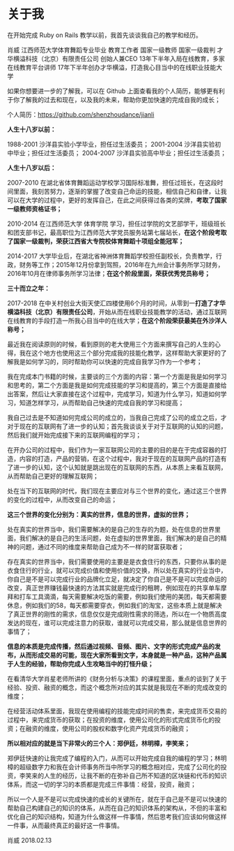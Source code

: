 
# 关于我

在开始完成 Ruby on Rails 教学以前，我首先谈谈我自己的教学和经历。

肖威
江西师范大学体育舞蹈专业毕业  教育工作者
国家一级教师 国家一级裁判
才华横溢科技（北京）有限责任公司 创始人兼CEO
13年下半年入局在线教育，多家在线教育平台讲师
17年下半年创办才华横溢，打造我心目当中的在线职业技能大学

如果你想要进一步的了解我，可以在 Github 上面查看我的个人简历，能够更有利于你了解我的过去和现在，以及我的未来，帮助你更加快速的完成自我的成长；

个人简历：https://github.com/shenzhoudance/jianli

**人生十八岁以前：**

1988-2001 沙洋县实验小学毕业，担任过生活委员；
2001-2004 沙洋县实验初中毕业；担任过生活委员；
2004-2007 沙洋县实验高中毕业；担任过生活委员；

**人生十八岁以后：**

2007-2010 在湖北省体育舞蹈运动学校学习国际标准舞，担任过班长，在这段时间里面，我刻苦努力，逐渐的掌握了改变自己命运的技能，相信自己和自律，让我可以在大学的过程中，更好的发挥自己，在此之间获得过各类的奖牌，**考取了国家一级教师资格证书；**

2010-2014 在江西师范大学 体育学院 学习，担任过学院的文艺部学干，班级班长和团支部书记，最高职位为江西师范大学党员服务站第七届站长，**在这个阶段考取了国家一级裁判，荣获江西省大专院校体育舞蹈十项组全能冠军；**

2014-2017 大学毕业后，在湖北省神洲体育舞蹈学校担任副校长，负责教学，行政，财务等工作；2015年12月份拿到驾照，2016年在九州会计事务所学习财务，2016年10月在律师事务所学习法律；**在这个阶段里面，荣获优秀党员称号；**

**三十而立之年：**

2017-2018 在中关村创业大街天使汇四楼使用6个月的时间，从零到一**打造了才华横溢科技（北京）有限责任公司**，开始从而在线职业技能教学的活动，通过互联网在线教育的手段打造一所我心目当中的在线大学；**在这个阶段荣获最美在外沙洋人称号；**

最近我在阅读原则的时候，看到原则的老大使用三个方面来撰写自己的人生的心得，我在这个地方也使用这三个部分完成我的技能化教学，这样帮助大家更好的了解我是如何学习的，同时帮助你可以快速的完成自我学习作为一个参考；

我在完成本门书籍的时候，主要谈的三个方面的内容：第一个方面是我是如何学习和思考的，第二个方面是我是如何完成技能的学习和提高的，第三个方面是直接给出答案，然后让大家直接在这个过程中，完成学习，知道为什么学习，知道如何学习，知道怎样学习，从而帮助自己快速的完成自我的学习和提高；

我自己过去是不知道如何完成公司的成立的，当我自己完成了公司的成立之后，才对于现在的互联网有了进一步的认知；首先我谈谈关于对于互联网的认知的问题，然后我们就开始完成接下来的互联网编程的学习；

在开办公司的过程中，我们作为一家互联网公司的主要的目的是在于完成容器的打造，内容的打造，产品的营销，在这个过程中，我对于现在的互联网产品的打造有了进一步的认知，这个认知就是跳出现在的互联网的东西，从本质上来看互联网，从而帮助自己更好的理解互联网；

处在当下的互联网的时代，我们现在主要应对与三个世界的变化，通过这三个世界的变化的过程中，从而改变自己的命运；

**这三个世界的变化分别为：真实的世界，信息的世界，虚拟的世界；**

处在真实的世界当中，我们需要解决的是自己的生存的为题，处在信息的世界里面，我们解决的是自己的生活问题，处在虚拟的世界里面，我们解决的是自己的精神的问题，通过不同的维度来帮助自己成为不一样的财富获取者；

存在真实的世界当中，我们需要使用的主要是是衣食住行的东西，只要你从事的是衣食住行的行业，就可以完成价值和使用价值的交换，所以处在真实的行业当中，你自己是不是可以完成行业的品牌化立足，就决定了你自己是不是可以完成命运的改变，真正世界赚钱最快速的方法其实就是完成行的租聘，例如现在的共享单车摩拜和打车工具滴滴，每天需要解决吃饭的需要，例如我们使用的美团，每天都需要休息，例如我们的58，每天都需要穿衣，例如我们的淘宝，这些本质上就是解决了真正世界的刚性的需求，信息仅仅是完成刚性需求的筛选，所以在一个物质高度发达的现在，谁可以完成注意力的获取，谁就可以完成交易，那么就是信息世界的事情了；

**信息的本质是完成传播，然后通过视频、音频、图片、文字的形式完成产品的发布，从而形成交易的可能，现在大家所看到文字，本身就是一种产品，这种产品属于人生的经验，帮助你完成人生攻略当中的打怪升级；**

在看清华大学肖星老师所讲的《财务分析与决策》的课程里面，重点的谈到了关于经验、投资、融资的概念，而这个概念所对应的其实就是我现在不断的完成改变的维度；

在经营活动体系里面，我现在使用编程的技能完成时间的售卖，来完成货币交易的过程中，来完成货币的获取；在投资的维度，使用公司化的形式完成货币化的投资；在融资的维度，使用公司的股权和数字化资产完成货币的融资；

**所以相对应的就是当下非常火的三个人：郑伊廷，林明樟，李笑来；**

郑伊廷快速的让我完成了编程的入门，从而可以开始完成自我的编程的学习；林明樟的超级数字力和我在会计师事务所当中所学习的概念相对应，完成了公司化的投资，李笑来的人生的经历，让我不断的在弥补自己所不知道的区块链和代币的知识体系，而这一切的学习的本质都是完成三件事情：经营，投资，融资；

所以一个人是不是可以完成快速的成长的关键所在，就在于自己是不是可以快速的帮助自己构建自己的知识的体系，从而在自己的知识体系的架构从，不但的丰富和优化自己的知识结构，知道为什么做这样一件事情，然后思考我们应该如何做这样一件事，从而最终真正的最好这一件事情。

肖威
2018.02.13
